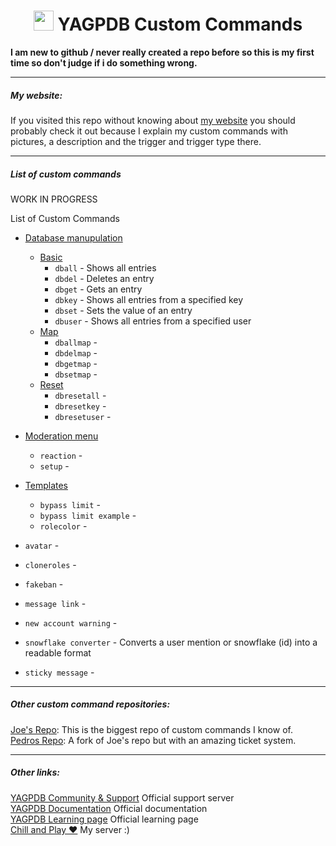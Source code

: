 #
<h1 align="center"><img src="https://yagpdb.xyz/static/img/logo_y.png" height=32px width=32px></img>&nbspYAGPDB Custom Commands</h1>

**I am new to github / never really created a repo before so this is my first time so don't judge if i do something wrong.**

---
##### My website:
If you visited this repo without knowing about [my website](https://www.thehdcraftergaming.tk/yagpdb) you should probably check it out because I explain my custom commands with pictures, a description and the trigger and trigger type there.

--- 
##### List of custom commands
WORK IN PROGRESS
<summary>List of Custom Commands</summary>

+ [Database manupulation](https://github.com/TheHDCrafter/yagpdb-cc/tree/master/Crafter's%20db%20shit)
	+ [Basic](https://github.com/TheHDCrafter/yagpdb-cc/tree/master/Crafter's%20db%20shit/basic)
		+ `dball` - Shows all entries
		+ `dbdel` - Deletes an entry
		+ `dbget` - Gets an entry
		+ `dbkey` - Shows all entries from a specified key
		+ `dbset` - Sets the value of an entry
		+ `dbuser` - Shows all entries from a specified user
	+ [Map](https://github.com/TheHDCrafter/yagpdb-cc/tree/master/Crafter's%20db%20shit/map)
		+ `dballmap` - 
		+ `dbdelmap` - 
		+ `dbgetmap` - 
		+ `dbsetmap` - 
	+ [Reset](https://github.com/TheHDCrafter/yagpdb-cc/tree/master/Crafter's%20db%20shit/reset)
		+ `dbresetall` - 
		+ `dbresetkey` - 
		+ `dbresetuser` - 

+ [Moderation menu](https://github.com/TheHDCrafter/yagpdb-cc/tree/master/Moderation%20menu)
	+ `reaction` - 
	+ `setup` - 

+ [Templates](https://github.com/TheHDCrafter/yagpdb-cc/tree/master/Templates)
	+ `bypass limit` - 
	+ `bypass limit example` - 
	+ `rolecolor` - 

+ `avatar` - 
+ `cloneroles` - 
+ `fakeban` - 
+ `message link` - 
+ `new account warning` - 
+ `snowflake converter` - Converts a user mention or snowflake (id) into a readable format
+ `sticky message` - 

---
##### Other custom command repositories:
[Joe's Repo](https://github.com/jo3-l/yagpdb-cc): This is the biggest repo of custom commands I know of.  
[Pedros Repo](https://github.com/Pedro-Pessoa/yagpdb-cc/tree/Tickets/tickets): A fork of Joe's repo but with an amazing ticket system.

---
##### Other links:
[YAGPDB Community & Support](https://discord.gg/4uY54rw) Official support server  
[YAGPDB Documentation](https://docs.yagpdb.xyz/reference/templates) Official documentation  
[YAGPDB Learning page](https://learn.yagpdb.xyz/) Official learning page  
[Chill and Play ❤](https://discord.gg/GRns3fg) My server :)  
